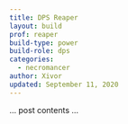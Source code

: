 ```yaml
---
title: DPS Reaper
layout: build
prof: reaper
build-type: power
build-role: dps
categories:
  - necromancer
author: Xivor
updated: September 11, 2020
---
```


… post contents …